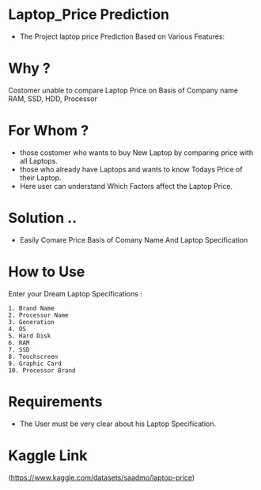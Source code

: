 # Laptop_Price Prediction
* The Project laptop price Prediction Based on Various Features: 

# Why ?
Costomer unable to compare Laptop Price on Basis of Company name RAM, SSD, HDD, Processor

# For Whom ?
* those costomer who wants to buy New Laptop by comparing price with all Laptops. 
* those who already have Laptops and wants to know Todays Price of their Laptop. 
* Here user can understand Which Factors affect the Laptop Price.

# Solution ..
* Easily Comare Price Basis of Comany Name And Laptop Specification

# How to Use
Enter your Dream Laptop Specifications : 
    
    1. Brand Name
    2. Processor Name
    3. Generation
    4. OS
    5. Hard Disk
    6. RAM
    7. SSD
    8. Touchscreen
    9. Graphic Card
    10. Processor Brand
    
# Requirements 
* The User must be very clear about his Laptop Specification.

# Kaggle Link 
  (https://www.kaggle.com/datasets/saadmo/laptop-price) 
    
